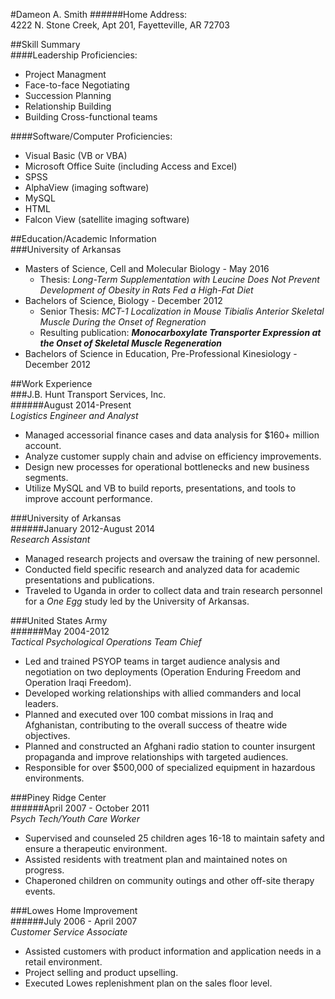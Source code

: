 #Dameon A. Smith
######Home Address:  
4222 N. Stone Creek, Apt 201, Fayetteville, AR 72703  

##Skill Summary  
####Leadership Proficiencies:  
* Project Managment
* Face-to-face Negotiating
* Succession Planning
* Relationship Building
* Building Cross-functional teams  

####Software/Computer Proficiencies:  
* Visual Basic (VB or VBA)
* Microsoft Office Suite (including Access and Excel)
* SPSS
* AlphaView (imaging software)
* MySQL
* HTML
* Falcon View (satellite imaging software)

##Education/Academic Information  
###University of Arkansas
* Masters of Science, Cell and Molecular Biology - May 2016  
  * Thesis: _Long-Term Supplementation with Leucine Does Not Prevent Development of Obesity in Rats Fed a High-Fat Diet_
* Bachelors of Science, Biology - December 2012  
  * Senior Thesis: _MCT-1 Localization in Mouse Tibialis Anterior Skeletal Muscle During the Onset of Regneration_
  * Resulting publication: **_Monocarboxylate Transporter Expression at the Onset of Skeletal Muscle Regeneration_**
* Bachelors of Science in Education, Pre-Professional Kinesiology - December 2012  

##Work Experience  
###J.B. Hunt Transport Services, Inc.  
######August 2014-Present  
_Logistics Engineer and Analyst_  
* Managed accessorial finance cases and data analysis for $160+ million account.
* Analyze customer supply chain and advise on efficiency improvements.
* Design new processes for operational bottlenecks and new business segments.
* Utilize MySQL and VB to build reports, presentations, and tools to improve account performance.  

###University of Arkansas  
######January 2012-August 2014  
_Research Assistant_  
* Managed research projects and oversaw the training of new personnel.
* Conducted field specific research and analyzed data for academic presentations and publications.
* Traveled to Uganda in order to collect data and train research personnel for a _One Egg_ study led by the University of Arkansas.  

###United States Army  
######May 2004-2012  
_Tactical Psychological Operations Team Chief_  
* Led and trained PSYOP teams in target audience analysis and negotiation on two deployments (Operation Enduring Freedom and Operation Iraqi Freedom).
* Developed working relationships with allied commanders and local leaders.
* Planned and executed over 100 combat missions in Iraq and Afghanistan, contributing to the overall success of theatre wide objectives.
* Planned and constructed an Afghani radio station to counter insurgent propaganda and improve relationships with targeted audiences.
* Responsible for over $500,000 of specialized equipment in hazardous environments.  

###Piney Ridge Center  
######April 2007 - October 2011  
_Psych Tech/Youth Care Worker_  
* Supervised and counseled 25 children ages 16-18 to maintain safety and ensure a therapeutic environment.
* Assisted residents with treatment plan and maintained notes on progress.
* Chaperoned children on community outings and other off-site therapy events.  

###Lowes Home Improvement  
######July 2006 - April 2007  
_Customer Service Associate_  
* Assisted customers with product information and application needs in a retail environment.
* Project selling and product upselling. 
* Executed Lowes replenishment plan on the sales floor level.

